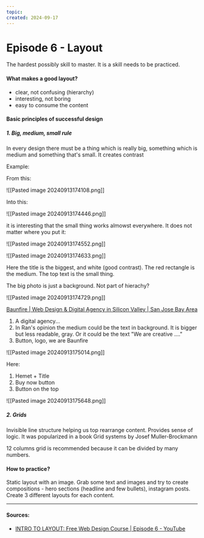 ```yaml
---
topic: 
created: 2024-09-17
---
```


# Episode 6 - Layout

The hardest possibly skill to master.
It is a skill needs to be practiced.

#### What makes a good layout?
- clear, not confusing (hierarchy)
- interesting, not boring
- easy to consume the content


#### Basic principles of successful design

##### 1. Big, medium, small rule

In every design there must be a thing which is really big, something which is medium and something that's small. It creates contrast

Example:

From this:

![[Pasted image 20240913174108.png]]

Into this:

![[Pasted image 20240913174446.png]]

it is interesting that the small thing works almowst everywhere. It does not matter where you put it:

![[Pasted image 20240913174552.png]]

![[Pasted image 20240913174633.png]]

Here the title is the biggest, and white (good contrast).
The red rectangle is the medium.
The top text is the small thing.

The big photo is just a background. Not part of hierachy?


![[Pasted image 20240913174729.png]]


[Baunfire | Web Design & Digital Agency in Silicon Valley | San Jose Bay Area](https://www.baunfire.com/)


1. A digital agency...
2. In Ran's opinion the medium could be the text in background. It is bigger but less readable, gray. Or it could be the text "We are creative ...."
3. Button, logo, we are Baunfire


![[Pasted image 20240913175014.png]]

Here:
1. Hemet + Title
2. Buy now button
3. Button on the top


![[Pasted image 20240913175648.png]]



##### 2. Grids
Invisible line structure helping us top rearrange content.
Provides sense of logic.
It was popularized in a book Grid systems by Josef Muller-Brockmann

12 columns grid is recommended because it can be divided by many numbers.


#### How to practice?

Static layout with an image. Grab some text and images and try to create compositions - hero sections (headline and few bullets), instagram posts. Create 3 different layouts for each content.







___
#### Sources:
- [INTRO TO LAYOUT: Free Web Design Course | Episode 6 - YouTube](https://www.youtube.com/watch?v=TDRhwSfxYkg&list=PLXC_gcsKLD6n7p6tHPBxsKjN5hA_quaPI&index=13)